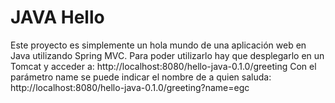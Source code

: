 JAVA Hello
==============
Este proyecto es simplemente un hola mundo de una aplicación web en Java utilizando
Spring MVC.
Para poder utilizarlo hay que desplegarlo en un Tomcat y acceder a:
http://localhost:8080/hello-java-0.1.0/greeting
Con el parámetro name se puede indicar el nombre de a quien saluda:
http://localhost:8080/hello-java-0.1.0/greeting?name=egc

